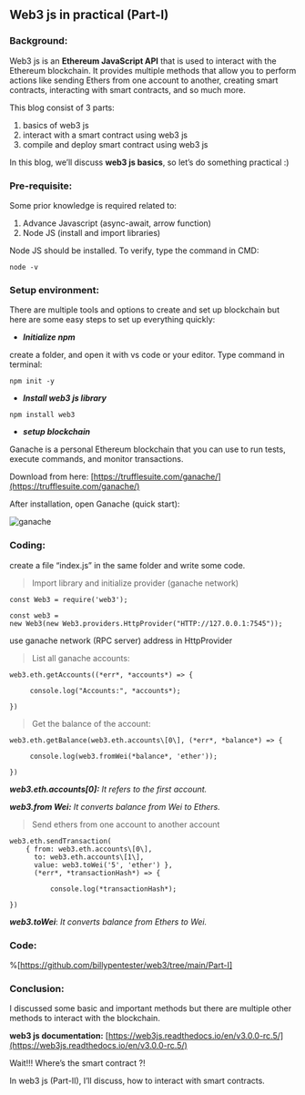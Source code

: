 ## Web3 js in practical (Part-I)

### Background:

Web3 js is an **Ethereum JavaScript API** that is used to interact with the Ethereum blockchain. It provides multiple methods that allow you to perform actions like sending Ethers from one account to another, creating smart contracts, interacting with smart contracts, and so much more.

This blog consist of 3 parts:

1.  basics of web3 js
2.  interact with a smart contract using web3 js
3.  compile and deploy smart contract using web3 js

In this blog, we’ll discuss **web3 js basics**, so let’s do something practical :)

### Pre-requisite:

Some prior knowledge is required related to:

1.  Advance Javascript (async-await, arrow function)
2.  Node JS (install and import libraries)

Node JS should be installed. To verify, type the command in CMD:

```
node -v
```

### Setup environment:

There are multiple tools and options to create and set up blockchain but here are some easy steps to set up everything quickly:

*   ***Initialize npm***

create a folder, and open it with vs code or your editor. Type command in terminal:

```
npm init -y
```

*   ***Install web3 js library***

```
npm install web3
```

*   ***setup blockchain***

Ganache is a personal Ethereum blockchain that you can use to run tests, execute commands, and monitor transactions.

Download from here: [https://trufflesuite.com/ganache/](https://trufflesuite.com/ganache/)

After installation, open Ganache (quick start):

![ganache](https://cdn.hashnode.com/res/hashnode/image/upload/v1659520586194/owOUqI_pM.png)

### Coding:

create a file “index.js” in the same folder and write some code.

> Import library and initialize provider (ganache network)

```
const Web3 = require('web3');

const web3 =   
new Web3(new Web3.providers.HttpProvider("HTTP://127.0.0.1:7545"));
```

use ganache network (RPC server) address in HttpProvider

> List all ganache accounts:

```
web3.eth.getAccounts((*err*, *accounts*) => {

     console.log("Accounts:", *accounts*);

})
```

> Get the balance of the account:

```
web3.eth.getBalance(web3.eth.accounts\[0\], (*err*, *balance*) => {

     console.log(web3.fromWei(*balance*, 'ether'));

})

```
***web3.eth.accounts\[0\]:*** *It refers to the first account.*

***web3.from Wei:*** *It converts balance from Wei to Ethers.*

> Send ethers from one account to another account

```
web3.eth.sendTransaction(  
    { from: web3.eth.accounts\[0\],   
      to: web3.eth.accounts\[1\],   
      value: web3.toWei('5', 'ether') },   
      (*err*, *transactionHash*) => {

          console.log(*transactionHash*);

})
```

***web3.toWei***: *It converts balance from Ethers to Wei.*

### Code:

%[https://github.com/billypentester/web3/tree/main/Part-I]

### Conclusion:

I discussed some basic and important methods but there are multiple other methods to interact with the blockchain.

**web3 js documentation:** [https://web3js.readthedocs.io/en/v3.0.0-rc.5/](https://web3js.readthedocs.io/en/v3.0.0-rc.5/)

Wait!!! Where’s the smart contract ?!

In web3 js (Part-II), I’ll discuss, how to interact with smart contracts.

